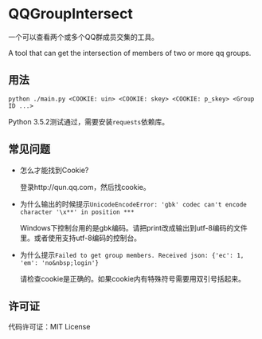 # QQGroupIntersect

一个可以查看两个或多个QQ群成员交集的工具。

A tool that can get the intersection of members of two or more qq groups.


## 用法

``python ./main.py <COOKIE: uin> <COOKIE: skey> <COOKIE: p_skey> <Group ID ...>``

Python 3.5.2测试通过，需要安装``requests``依赖库。

## 常见问题
* 怎么才能找到Cookie?

  登录http://qun.qq.com，然后找cookie。

* 为什么输出的时候提示``UnicodeEncodeError: 'gbk' codec can't encode character '\x**' in position ***``

  Windows下控制台用的是gbk编码。请把print改成输出到utf-8编码的文件里。或者使用支持utf-8编码的控制台。

* 为什么提示``Failed to get group members. Received json: {'ec': 1, 'em': 'no&nbsp;login'}``

  请检查cookie是正确的。如果cookie内有特殊符号需要用双引号括起来。


## 许可证
代码许可证：MIT License
